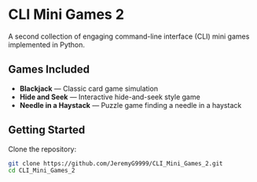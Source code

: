 # CLI Mini Games 2

A second collection of engaging command-line interface (CLI) mini games implemented in Python.

## Games Included

- **Blackjack** — Classic card game simulation  
- **Hide and Seek** — Interactive hide-and-seek style game  
- **Needle in a Haystack** — Puzzle game finding a needle in a haystack

## Getting Started

Clone the repository:

```bash
git clone https://github.com/JeremyG9999/CLI_Mini_Games_2.git
cd CLI_Mini_Games_2
